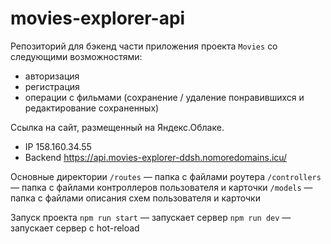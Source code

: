 # movies-explorer-api

Репозиторий для бэкенд части приложения проекта `Movies` со следующими возможностями: 
* авторизация
* регистрация 
* операции с фильмами (сохранение / удаление понравившихся и редактирование сохраненных)

Ссылка на сайт, размещенный на Яндекс.Облаке.
* IP 158.160.34.55
* Backend https://api.movies-explorer-ddsh.nomoredomains.icu/

Основные директории
`/routes` — папка с файлами роутера
`/controllers` — папка с файлами контроллеров пользователя и карточки
`/models` — папка с файлами описания схем пользователя и карточки

Запуск проекта
`npm run start` — запускает сервер
`npm run dev` — запускает сервер с hot-reload


